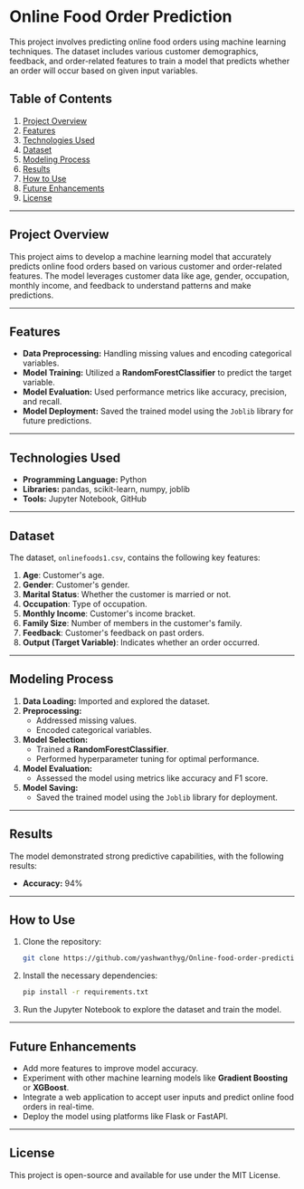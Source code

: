# Online Food Order Prediction

This project involves predicting online food orders using machine learning techniques. The dataset includes various customer demographics, feedback, and order-related features to train a model that predicts whether an order will occur based on given input variables.

## Table of Contents

1. [Project Overview](#project-overview)
2. [Features](#features)
3. [Technologies Used](#technologies-used)
4. [Dataset](#dataset)
5. [Modeling Process](#modeling-process)
6. [Results](#results)
7. [How to Use](#how-to-use)
8. [Future Enhancements](#future-enhancements)
9. [License](#license)

---

## Project Overview

This project aims to develop a machine learning model that accurately predicts online food orders based on various customer and order-related features. The model leverages customer data like age, gender, occupation, monthly income, and feedback to understand patterns and make predictions.

---

## Features

- **Data Preprocessing:** Handling missing values and encoding categorical variables.
- **Model Training:** Utilized a **RandomForestClassifier** to predict the target variable.
- **Model Evaluation:** Used performance metrics like accuracy, precision, and recall.
- **Model Deployment:** Saved the trained model using the `Joblib` library for future predictions.

---

## Technologies Used

- **Programming Language:** Python
- **Libraries:** pandas, scikit-learn, numpy, joblib
- **Tools:** Jupyter Notebook, GitHub

---

## Dataset

The dataset, `onlinefoods1.csv`, contains the following key features:

1. **Age**: Customer's age.
2. **Gender**: Customer's gender.
3. **Marital Status**: Whether the customer is married or not.
4. **Occupation**: Type of occupation.
5. **Monthly Income**: Customer's income bracket.
6. **Family Size**: Number of members in the customer's family.
7. **Feedback**: Customer's feedback on past orders.
8. **Output (Target Variable)**: Indicates whether an order occurred.

---

## Modeling Process

1. **Data Loading:** Imported and explored the dataset.
2. **Preprocessing:**
   - Addressed missing values.
   - Encoded categorical variables.
3. **Model Selection:**
   - Trained a **RandomForestClassifier**.
   - Performed hyperparameter tuning for optimal performance.
4. **Model Evaluation:**
   - Assessed the model using metrics like accuracy and F1 score.
5. **Model Saving:**
   - Saved the trained model using the `Joblib` library for deployment.

---

## Results

The model demonstrated strong predictive capabilities, with the following results:
- **Accuracy:** 94%

---

## How to Use

1. Clone the repository:
   ```bash
   git clone https://github.com/yashwanthyg/Online-food-order-prediction.git
   ```
2. Install the necessary dependencies:
   ```bash
   pip install -r requirements.txt
   ```
3. Run the Jupyter Notebook to explore the dataset and train the model.

---

## Future Enhancements

- Add more features to improve model accuracy.
- Experiment with other machine learning models like **Gradient Boosting** or **XGBoost**.
- Integrate a web application to accept user inputs and predict online food orders in real-time.
- Deploy the model using platforms like Flask or FastAPI.

---

## License

This project is open-source and available for use under the MIT License.
